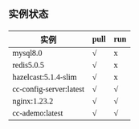 <span  style="font-family: Simsun,serif; font-size: 17px; ">

### 实例状态

| 实例                   | pull | run |
|----------------------|------|-----|
| mysql8.0             | √    | x   |
| redis5.0.5           | √    | x   |
| hazelcast:5.1.4-slim | √    | x  |
| cc-config-server:latest | √    | √  |
| nginx:1.23.2 | √    | √  |
| cc-ademo:latest | √    | √  |

</span>